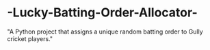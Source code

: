 # -Lucky-Batting-Order-Allocator-
"A Python project that assigns a unique random batting order to Gully cricket players."
